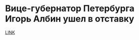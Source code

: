 # Вице-губернатор Петербурга Игорь Албин ушел в отставку



[LINK](https://varlamov.ru/3239741.html)